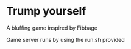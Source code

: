 # Trump yourself

A bluffing game inspired by Fibbage

Game server runs by using the run.sh provided
